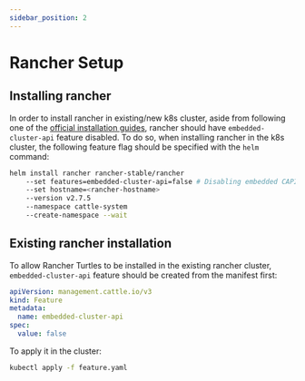```yaml
---
sidebar_position: 2
---
```


# Rancher Setup

## Installing rancher

In order to install rancher in existing/new k8s cluster, aside from following one of the [official installation guides](https://ranchermanager.docs.rancher.com/pages-for-subheaders/installation-and-upgrade), rancher should have `embedded-cluster-api` feature disabled. To do so, when installing rancher in the k8s cluster, the following feature flag should be specified with the `helm` command:

```bash
helm install rancher rancher-stable/rancher
	--set features=embedded-cluster-api=false # Disabling embedded CAPI feature
	--set hostname=<rancher-hostname>
	--version v2.7.5
	--namespace cattle-system
	--create-namespace --wait
```

## Existing rancher installation

To allow Rancher Turtles to be installed in the existing rancher cluster, `embedded-cluster-api` feature should be created from the manifest first:
```yaml title="feature.yaml"
apiVersion: management.cattle.io/v3
kind: Feature
metadata:
  name: embedded-cluster-api
spec:
  value: false
```

To apply it in the cluster:
```bash
kubectl apply -f feature.yaml
```

